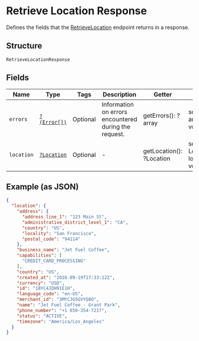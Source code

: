 
# Retrieve Location Response

Defines the fields that the
[RetrieveLocation](#endpoint-retrievelocation) endpoint returns
in a response.

## Structure

`RetrieveLocationResponse`

## Fields

| Name | Type | Tags | Description | Getter | Setter |
|  --- | --- | --- | --- | --- | --- |
| `errors` | [`?(Error[])`](/doc/models/error.md) | Optional | Information on errors encountered during the request. | getErrors(): ?array | setErrors(?array errors): void |
| `location` | [`?Location`](/doc/models/location.md) | Optional | - | getLocation(): ?Location | setLocation(?Location location): void |

## Example (as JSON)

```json
{
  "location": {
    "address": {
      "address_line_1": "123 Main St",
      "administrative_district_level_1": "CA",
      "country": "US",
      "locality": "San Francisco",
      "postal_code": "94114"
    },
    "business_name": "Jet Fuel Coffee",
    "capabilities": [
      "CREDIT_CARD_PROCESSING"
    ],
    "country": "US",
    "created_at": "2016-09-19T17:33:12Z",
    "currency": "USD",
    "id": "18YC4JDH91E1H",
    "language_code": "en-US",
    "merchant_id": "3MYCJG5GVYQ8Q",
    "name": "Jet Fuel Coffee - Grant Park",
    "phone_number": "+1 650-354-7217",
    "status": "ACTIVE",
    "timezone": "America/Los_Angeles"
  }
}
```

